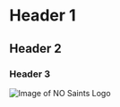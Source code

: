 # Header 1
## Header 2
### Header 3
![Image of NO Saints Logo](https://1000logos.net/wp-content/uploads/2017/04/New-Orleans-Saints-Logo.png)
